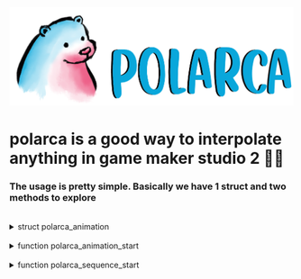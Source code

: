<img src="docs/img_header.png"  />

# polarca is a good way to interpolate anything in game maker studio 2 🐻‍❄️

### The usage is pretty simple. Basically we have 1 struct and two methods to explore

<br/>

<details>
     <br/>
	<summary>struct polarca_animation</summary>
     
## that struct stores all the important information about our animation
     /// @param _attribute -> name of the attribute you like do change
     /// @param _value -> Value that you want to attribute reach
     /// @param _animcurv -> animation curve that controller should use
     /// @param _channel_index -> channel index from animation curve that controller should use 
     /// @param _curve_speed -> animation speed

     polarca_animation(_attribute,_value, _animcurv, _channel_index, _curve_speed)
</details>

<br/>

<details>
<br/>
     <br/>
	<summary>function polarca_animation_start</summary>
     
## creates a controller that does the interpolation for you

     /// @param _arr -> an array of Animations

     polarca_animation_start(_arr)
</details>

<br/>

<details>
     <br/>
	<summary>function polarca_sequence_start</summary>
     
## creates a controller that does sequencials interpolations for you
     /// @param _arr -> an array of an array of Animations

     polarca_sequence_start(_arr)
</details>

